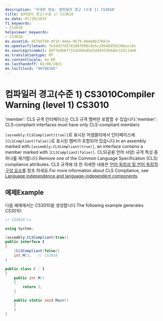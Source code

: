 ```yaml
---
description: '자세한 정보: 컴파일러 경고 (수준 1) CS3010'
title: 컴파일러 경고(수준 1) CS3010
ms.date: 07/20/2015
f1_keywords:
- CS3010
helpviewer_keywords:
- CS3010
ms.assetid: d57bd750-df15-4e6a-9579-66de8b276b7e
ms.openlocfilehash: 7e3dd57d570280f996c6e5c28548d592386accbc
ms.sourcegitcommit: ddf7edb67715a5b9a45e3dd44536dabc153c1de0
ms.translationtype: MT
ms.contentlocale: ko-KR
ms.lasthandoff: 02/06/2021
ms.locfileid: "99768105"
---
```

# <a name="compiler-warning-level-1-cs3010"></a><span data-ttu-id="3c7f5-103">컴파일러 경고(수준 1) CS3010</span><span class="sxs-lookup"><span data-stu-id="3c7f5-103">Compiler Warning (level 1) CS3010</span></span>

<span data-ttu-id="3c7f5-104">'member': CLS 규격 인터페이스는 CLS 규격 멤버만 포함할 수 있습니다.</span><span class="sxs-lookup"><span data-stu-id="3c7f5-104">'member': CLS-compliant interfaces must have only CLS-compliant members</span></span>

<span data-ttu-id="3c7f5-105">`[assembly:CLSCompliant(true)]`로 표시된 어셈블리에서 인터페이스에 `[CLSCompliant(false)]`로 표시된 멤버가 포함되어 있습니다.</span><span class="sxs-lookup"><span data-stu-id="3c7f5-105">In an assembly marked with `[assembly:CLSCompliant(true)]`, an interface contains a member marked with `[CLSCompliant(false)]`.</span></span> <span data-ttu-id="3c7f5-106">CLS(공용 언어 사양) 규격 특성 중 하나를 제거합니다.</span><span class="sxs-lookup"><span data-stu-id="3c7f5-106">Remove one of the Common Language Specification (CLS) compliance attributes.</span></span> <span data-ttu-id="3c7f5-107">CLS 규격에 대 한 자세한 내용은 [언어 독립성 및 언어 독립적 구성 요소](../../standard/language-independence.md)를 참조 하세요.</span><span class="sxs-lookup"><span data-stu-id="3c7f5-107">For more information about CLS Compliance, see [Language independence and language-independent components](../../standard/language-independence.md).</span></span>

## <a name="example"></a><span data-ttu-id="3c7f5-108">예제</span><span class="sxs-lookup"><span data-stu-id="3c7f5-108">Example</span></span>

<span data-ttu-id="3c7f5-109">다음 예제에서는 CS3010을 생성합니다.</span><span class="sxs-lookup"><span data-stu-id="3c7f5-109">The following example generates CS3010:</span></span>

```csharp
// CS3010.cs

using System;

[assembly:CLSCompliant(true)]
public interface I
{
    [CLSCompliant(false)]
    int M();   // CS3010
}

public class C : I
{
    public int M()
    {
        return 1;
    }

    public static void Main()
    {
    }
}
```
